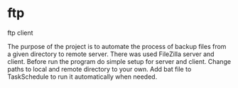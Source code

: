 # ftp
ftp client

The purpose of the project is to automate the process of backup files from a given directory to remote server.
There was used FileZilla server and client.
Before run the program do simple setup for server and client.
Change paths to local and remote directory to your own.
Add bat file to TaskSchedule to run it automatically when needed.

